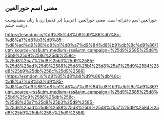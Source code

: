 ## معنی اسم حورالعین


حورالعین اسم دخترانه است، معنی حورالعین: (عربی) (در قدیم) زن یا زنان سفیدپوست درشت چشم.

[https://esmdoni.ir/%d9%85%d8%b9%d9%86%db%8c-%d8%a7%d8%b3%d9%85-%d8%ad%d9%88%d8%b1%d8%a7%d9%84%d8%b9%db%8c%d9%86/?utm_source=rss&utm_medium=rss&utm_campaign=%25d9%2585%25d8%25b9%25d9%2586%25db%258c-%25d8%25a7%25d8%25b3%25d9%2585-%25d8%25ad%25d9%2588%25d8%25b1%25d8%25a7%25d9%2584%25d8%25b9%25db%258c%25d9%2586](https://esmdoni.ir/%d9%85%d8%b9%d9%86%db%8c-%d8%a7%d8%b3%d9%85-%d8%ad%d9%88%d8%b1%d8%a7%d9%84%d8%b9%db%8c%d9%86/?utm_source=rss&utm_medium=rss&utm_campaign=%25d9%2585%25d8%25b9%25d9%2586%25db%258c-%25d8%25a7%25d8%25b3%25d9%2585-%25d8%25ad%25d9%2588%25d8%25b1%25d8%25a7%25d9%2584%25d8%25b9%25db%258c%25d9%2586) 